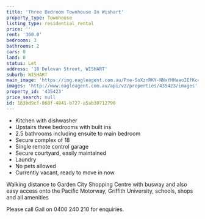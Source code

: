 ```yaml
---
title: 'Three Bedroom Townhouse In Wishart'
property_type: Townhouse
listing_type: residential_rental
price: ''
rent: '360.0'
bedrooms: 3
bathrooms: 2
cars: 0
land: 0
status: Let
address: '18 Delevan Street, WISHART'
suburb: WISHART
main_image: 'https://img.eagleagent.com.au/Pxe-SoXznRKY-NNxYHHaaoIEfKc=/1280x854/smart/https://s3-us-west-2.amazonaws.com/eagleagent-orig/images/6824331/403589839-image-M.jpg'
images: 'http://www.eagleagent.com.au/api/v2/properties/435423/images'
property_id: '435423'
price_search: null
id: 163bd9cf-868f-4841-b727-a5ab30712790
---
```

- Kitchen with dishwasher
- Upstairs three bedrooms with built ins
- 2.5 bathrooms including ensuite to main bedroom
- Secure complex of 18
- Single remote control garage
- Secure courtyard, easily maintained
- Laundry
- No pets allowed
- Currently vacant, ready to move in now

Walking distance to Garden City Shopping Centre with busway and also easy access onto the Pacific Motorway, Griffith University, schools, shops and all amenities

Please call Gail on 0400 240 210 for enquiries.